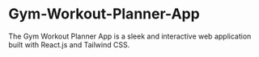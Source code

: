 # Gym-Workout-Planner-App
 The Gym Workout Planner App is a sleek and interactive web application built with React.js and Tailwind CSS.
